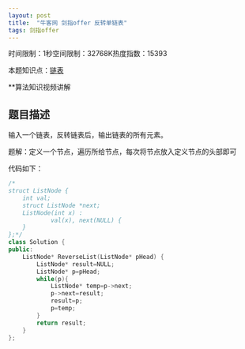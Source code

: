 ```yaml
---
layout: post
title:  "牛客网 剑指offer 反转单链表"
tags: 剑指offer
---
```

时间限制：1秒空间限制：32768K热度指数：15393

本题知识点：[链表](https://www.nowcoder.com/questionCenter?questionTypes=000100&mutiTagIds=580)

**算法知识视频讲解

## 题目描述

输入一个链表，反转链表后，输出链表的所有元素。



题解：定义一个节点，遍历所给节点，每次将节点放入定义节点的头部即可

代码如下：

```c++
/*
struct ListNode {
	int val;
	struct ListNode *next;
	ListNode(int x) :
			val(x), next(NULL) {
	}
};*/
class Solution {
public:
    ListNode* ReverseList(ListNode* pHead) {
        ListNode* result=NULL;
        ListNode* p=pHead;
		while(p){
            ListNode* temp=p->next;
            p->next=result;
            result=p;
            p=temp;
        }
        return result;
    }
};
```

